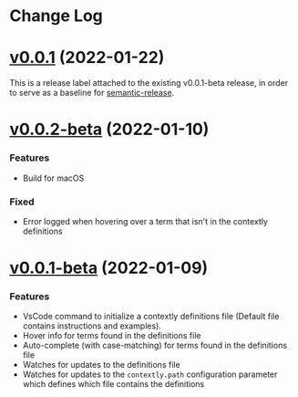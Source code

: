 # Change Log

# [v0.0.1](https://github.com/dev-cycles/contextly/compare/v0.0.2-beta...v1.0.0) (2022-01-22)

This is a release label attached to the existing v0.0.1-beta release, in order to serve as a baseline for [semantic-release](https://semantic-release.gitbook.io/semantic-release/).

# [v0.0.2-beta](https://github.com/dev-cycles/contextly/compare/v0.0.1-beta...v0.0.2-beta) (2022-01-10)


### Features

- Build for macOS

### Fixed

- Error logged when hovering over a term that isn't in the contextly definitions

# [v0.0.1-beta](https://github.com/dev-cycles/contextly/compare/v0.0.1-beta...v0.0.2-beta) (2022-01-09)


### Features

- VsCode command to initialize a contextly definitions file (Default file contains instructions and examples).
- Hover info for terms found in the definitions file
- Auto-complete (with case-matching) for terms found in the definitions file
- Watches for updates to the definitions file
- Watches for updates to the `contextly.path` configuration parameter which defines which file contains the definitions
